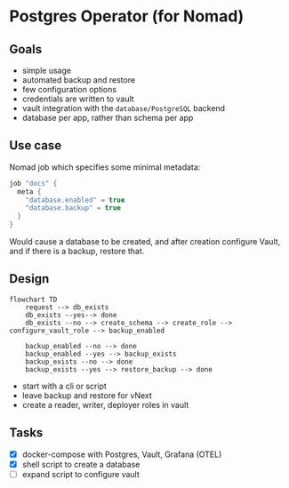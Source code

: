 # Postgres Operator (for Nomad)


## Goals

- simple usage
- automated backup and restore
- few configuration options
- credentials are written to vault
- vault integration with the `database/PostgreSQL` backend
- database per app, rather than schema per app

## Use case

Nomad job which specifies some minimal metadata:

```c
job "docs" {
  meta {
    "database.enabled" = true
    "database.backup" = true
  }
}
```

Would cause a database to be created, and after creation configure Vault, and if there is a backup, restore that.

## Design

```mermaid
flowchart TD
	request --> db_exists
	db_exists --yes--> done
	db_exists --no --> create_schema --> create_role --> configure_vault_role --> backup_enabled

	backup_enabled --no --> done
	backup_enabled --yes --> backup_exists
	backup_exists --no --> done
	backup_exists --yes --> restore_backup --> done
```

- start with a cli or script
- leave backup and restore for vNext
- create a reader, writer, deployer roles in vault


## Tasks

- [x] docker-compose with Postgres, Vault, Grafana (OTEL)
- [x] shell script to create a database
- [ ] expand script to configure vault

